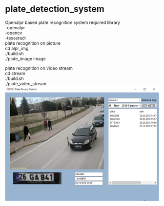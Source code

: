 # plate_detection_system
Openalpr based plate recognition system
required library<br/>
-openalpr<br/>
-opencv<br/>
-tesseract<br/>
plate recognition on picture<br/>
cd alpr_img<br/>
./build.sh<br/>
./plate_image image<br/>

plate recognition on video stream<br/>
cd stream<br/>
./build.sh<br/>
./plate_video_stream<br/>
![alt text](https://github.com/gkslsahin/plate_detection_system/blob/master/plate_detect_image.png)



